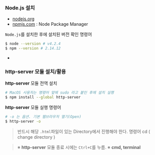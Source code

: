 ### Node.js 설치

- [nodejs.org](http://nodejs.org/)
- [npmjs.com](https://www.npmjs.com/) : Node Package Manager

`Node.js`를 설치한 후에 설치된 버전 확인 명령어

```sh
$ node --version # v4.2.4
$ npm --version # 2.14.12
```

-

### http-server 모듈 설치/활용

**http-server** 모듈 전역 설치

```sh
# MacOS 사용자는 명령어 앞에 sudo 라고 붙인 후에 설치 실행
$ npm install --global http-server
```

**http-server** 모듈 실행 명령어

```sh
# -o 는 옵션. 기본 웹브라우저 열기(Open)
$ http-server -o
```
> 반드시 해당 `.html`파일이 있는 Directory에서 진행해야 한다. 명령어 cd ( change directory )

> ※ **http-server** 모듈 종료 시에는 `Ctrl+C`를 누름.
> ※ **cmd, terminal**  
